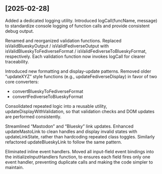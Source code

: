 ## [2025-02-28]

Added a dedicated logging utility. Introduced logCall(funcName, message) to standardize console logging of function calls and provide consistent debug output.

Renamed and reorganized validation functions. Replaced isValidBlueskyOutput / isValidFediverseOutput with isValidBlueskyToFediverseFormat / isValidFediverseToBlueskyFormat, respectively. Each validation function now invokes logCall for clearer traceability.

Introduced new formatting and display-update patterns. Removed older “updateXYZ” style functions (e.g., updateFediverseDisplay) in favor of two core converters:

- convertBlueskyToFediverseFormat
- convertFediverseToBlueskyFormat

Consolidated repeated logic into a reusable utility, updateDisplayWithValidation, so that validation checks and DOM updates are performed consistently.

Streamlined “Mastodon” and “Bluesky” link updates. Enhanced updateMastoLink to clean handles and display invalid states with updateLinkState, rather than hardcoding repeated class toggles. Similarly refactored updateBlueskyLink to follow the same pattern.

Eliminated inline event handlers. Moved all input-field event bindings into the initializeInputHandlers function, to ensures each field fires only one event handler, preventing duplicate calls and making the code simpler to maintain.